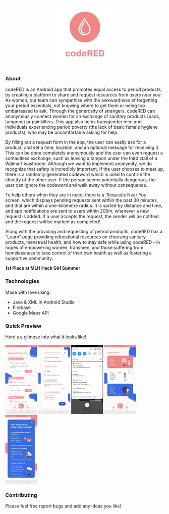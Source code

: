 
<p align="center">
  <img src="screenshots/cover.png" alt="cover" width="200px" /><br />
</p>

### About
codeRED is an Android app that promotes equal access to period products, by creating a platform to share and request resources from users near you. As women, our team can sympathize with the awkwardness of forgetting your period essentials, not knowing where to get them or being too embarrassed to ask. Through the generosity of strangers, codeRED can anonymously connect women for an exchange of sanitary products (pads, tampons) or painkillers. This app also helps transgender men and individuals experiencing period poverty (the lack of basic female hygiene products), who may be uncomfortable asking for help.

By filling out a request form in the app, the user can easily ask for a product, and set a time, location, and an optional message for receiving it. This can be done completely anonymously and the user can even request a contactless exchange, such as leaving a tampon under the third stall of a Walmart washroom. Although we want to implement anonymity, we do recognize that safety is incredibly important. If the user chooses to meet up, there is a randomly generated codeword which is used to confirm the identity of the other user. If the person seems potentially dangerous, the user can ignore the codeword and walk away without consequence.

To help others when they are in need, there is a ‘Requests Near You' screen, which displays pending requests sent within the past 30 minutes, and that are within a one-kilometre radius. It is sorted by distance and time, and app notifications are sent to users within 200m, whenever a new request is added. If a user accepts the request, the sender will be notified and the request will be marked as completed!

Along with the providing and requesting of period products, codeRED has a “Learn” page providing educational resources on choosing sanitary products, menstrual health, and how to stay safe while using codeRED - in hopes of empowering women, transmen, and those suffering from homelessness to take control of their own health as well as fostering a supportive community.

**1st Place at MLH Hack Girl Summer**

### Technologies
Made with love using:
 - Java & XML in Android Studio
 - Firebase
 - Google Maps API

### Quick Preview
Here's a glimpse into what it looks like! <br /><br />
<img src="screenshots/requests.jpg" alt="Requests Screenshot" width="20%">
<img src="screenshots/new.jpg" alt="New Screenshot" width="20%">
<img src="screenshots/notification.jpg" alt="Notification Screenshot" width="20%">
<img src="screenshots/learn.jpg" alt="Learn Screenshot" width="20%">
<img src="screenshots/learn1.jpg" alt="Learn Screenshot" width="20%">

### Contributing
Please feel free report bugs and add any ideas you like!

